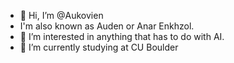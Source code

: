 - 👋 Hi, I’m @Aukovien
- I'm also known as Auden or Anar Enkhzol.
- 👀 I’m interested in anything that has to do with AI.
- 🌱 I’m currently studying at CU Boulder


<!--- 
- 💞️ I’m looking to collaborate on ...
- 📫 How to reach me ...
--->

<!---
Aukovien/Aukovien is a ✨ special ✨ repository because its `README.md` (this file) appears on your GitHub profile.
You can click the Preview link to take a look at your changes.
--->
